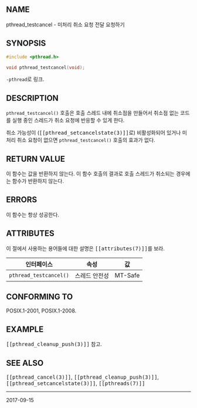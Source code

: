 ## NAME

pthread_testcancel - 미처리 취소 요청 전달 요청하기

## SYNOPSIS

```c
#include <pthread.h>

void pthread_testcancel(void);
```

`-pthread`로 링크.

## DESCRIPTION

`pthread_testcancel()` 호출은 호출 스레드 내에 취소점을 만들어서 취소점 없는 코드를 실행 중인 스레드가 취소 요청에 반응할 수 있게 한다.

취소 가능성이 (<tt>[[pthread_setcancelstate(3)]]</tt>로) 비활성화되어 있거나 미처리 취소 요청이 없으면 `pthread_testcancel()` 호출의 효과가 없다.

## RETURN VALUE

이 함수는 값을 반환하지 않는다. 이 함수 호출의 결과로 호출 스레드가 취소되는 경우에는 함수가 반환하지 않는다.

## ERRORS

이 함수는 항상 성공한다.

## ATTRIBUTES

이 절에서 사용하는 용어들에 대한 설명은 <tt>[[attributes(7)]]</tt>를 보라.

| 인터페이스 | 속성 | 값 |
| --- | --- | --- |
| `pthread_testcancel()` | 스레드 안전성 | MT-Safe |

## CONFORMING TO

POSIX.1-2001, POSIX.1-2008.

## EXAMPLE

<tt>[[pthread_cleanup_push(3)]]</tt> 참고.

## SEE ALSO

<tt>[[pthread_cancel(3)]]</tt>, <tt>[[pthread_cleanup_push(3)]]</tt>, <tt>[[pthread_setcancelstate(3)]]</tt>, <tt>[[pthreads(7)]]</tt>

----

2017-09-15
